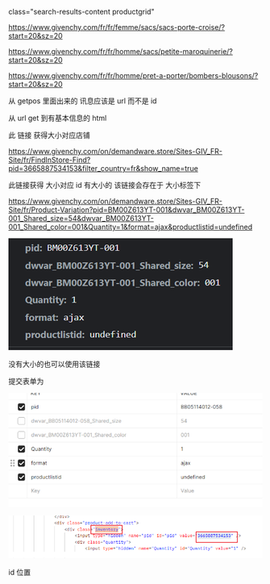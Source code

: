 class="search-results-content productgrid"









https://www.givenchy.com/fr/fr/femme/sacs/sacs-porte-croise/?start=20&sz=20

https://www.givenchy.com/fr/fr/homme/sacs/petite-maroquinerie/?start=20&sz=20

https://www.givenchy.com/fr/fr/homme/pret-a-porter/bombers-blousons/?start=20&sz=20

从  getpos  里面出来的 讯息应该是  url   而不是 id

从  url   get   到有基本信息的 html

此 链接 获得大小对应店铺

https://www.givenchy.com/on/demandware.store/Sites-GIV_FR-Site/fr/FindInStore-Find?pid=3665887534153&filter_country=fr&show_name=true

此链接获得  大小对应  id       有大小的 该链接会存在于  大小标签下

https://www.givenchy.com/on/demandware.store/Sites-GIV_FR-Site/fr/Product-Variation?pid=BM00Z613YT-001&dwvar_BM00Z613YT-001_Shared_size=54&dwvar_BM00Z613YT-001_Shared_color=001&Quantity=1&format=ajax&productlistid=undefined

![1675862320181](n.assets/1675862320181.png)

没有大小的也可以使用该链接

提交表单为

![1675862902166](n.assets/1675862902166.png)

![1675862924683](n.assets/1675862924683.png)

id 位置
